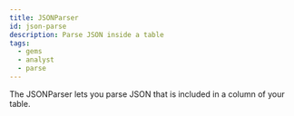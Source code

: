 ```yaml
---
title: JSONParser
id: json-parse
description: Parse JSON inside a table
tags:
  - gems
  - analyst
  - parse
---
```


The JSONParser lets you parse JSON that is included in a column of your table.
